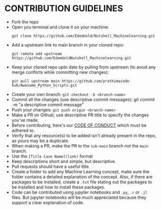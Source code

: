 # CONTRIBUTION GUIDELINES

- Fork the repo
- Open you terminal and clone it on your machine:  
  ```
  git clone https://github.com/EdemGold/Nutshell_Machinelearning.git
  ```
- Add a upstream link to main branch in your cloned repo: 
  ```
  git remote add upstream https://github.com/EdemGoldNutshell_Machinelearning.git
  ```
- Keep your cloned repo upto date by pulling from upstream (to avoid any merge conflicts while committing new changes): 
  ```
  git pull upstream main https://github.com/prathimacode-hub/Awesome_Python_Scripts.git
  ```
- Create your  own branch:  `git checkout -b <branch-name>`
- Commit all the changes (use descriptive commit messages): git commit -m "a descriptive commit message"
- Push your changes:  `git push origin <branch-name>`
- Make a PR on Github; use descriptive PR title to specify the changes you've made.
- Before contributing, here's our [CODE OF CONDUCT](https://github.com/EdemGold/Nutshell-Machine-Learning/blob/main/CODE_OF_CONDUCT.md) which must be adhered to.
- Verify that any resource(s) to be added isn't already present in the repo, as yours may be a duplicate.
- When making a PR, make the PR to the `sub-main` branch not the `main` branch.
- Use the `[Title Case Name](link)` format
- Keep descriptions short and simple, but descriptive.
- Pull requests should have a useful title.
- Create a folder to add any Machine Learning concept, make sure the folder contains a detailed explanation of the concept. Also, if there are packages to be installed, create a `.txt` file stating out the packages to be installed and how to install these packages.
- Code can be contributed using jupyter notebooks and `.py`, `.r` or `.jl` files. But jupyter notebooks will be much appreciated because they support a clear explanation of code.